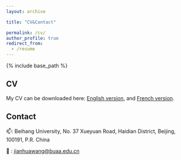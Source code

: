 ```yaml
---
layout: archive

title: "CV&Contact"

permalink: /cv/
author_profile: true
redirect_from:
  - /resume
---
```


{% include base_path %}

## CV

My CV can be downloaded here: <a href="https://jianhua-WANG-BUAA.github.io/files/CV-jianhua-EN-B-V1.pdf" target="_blank">English version</a>, and <a href="https://jianhua-WANG-BUAA.github.io/files/CV-jianhua-FR-B-V1.pdf" target="_blank">French version</a>.

## Contact

📫: Beihang University, No. 37 Xueyuan Road, Haidian District, Beijing, 100191, P.R. China

📧 : jianhuawang@buaa.edu.cn
